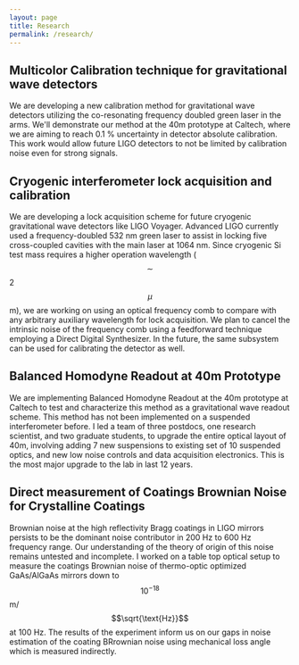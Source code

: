 ```yaml
---
layout: page
title: Research
permalink: /research/
---
```

<script
  src="https://cdn.mathjax.org/mathjax/latest/MathJax.js?config=TeX-AMS-MML_HTMLorMML"
  type="text/javascript">
</script>

## Multicolor Calibration technique for gravitational wave detectors
We are developing a new calibration method for gravitational wave detectors utilizing the co-resonating frequency doubled green laser in the arms. We'll demonstrate our method at the 40m prototype at Caltech, where we are aiming to reach 0.1 % uncertainty in detector absolute calibration. This work would allow future LIGO detectors to not be limited by calibration noise even for strong signals.


## Cryogenic interferometer lock acquisition and calibration
We are developing a lock acquisition scheme for future cryogenic gravitational wave detectors like LIGO Voyager. Advanced LIGO currently used a frequency-doubled 532 nm green laser to assist in locking five cross-coupled cavities with the main laser at 1064 nm. Since cryogenic Si test mass requires a higher operation wavelength ($$ \sim $$ 2 $$ \mu $$m), we are working on using an optical frequency comb to compare with any arbitrary auxiliary wavelength for lock acquisition. We plan to cancel the intrinsic noise of the frequency comb using a feedforward technique employing a Direct Digital Synthesizer. In the future, the same subsystem can be used for calibrating the detector as well.


## Balanced Homodyne Readout at 40m Prototype
We are implementing Balanced Homodyne Readout at the 40m prototype at Caltech to test and characterize this method as a gravitational wave readout scheme. This method has not been implemented on a suspended interferometer before. I led a team of three postdocs, one research scientist, and two graduate students, to upgrade the entire optical layout of 40m, involving adding 7 new suspensions to existing set of 10 suspended optics, and new low noise controls and data acquisition electronics. This is the most major upgrade to the lab in last 12 years.


## Direct measurement of Coatings Brownian Noise for Crystalline Coatings
Brownian noise at the high reflectivity Bragg coatings in LIGO mirrors persists to be the dominant noise contributor in 200 Hz to 600 Hz frequency range. Our understanding of the theory of origin of this noise remains untested and incomplete. I worked on a table top optical setup to measure the coatings Brownian noise of thermo-optic optimized GaAs/AlGaAs mirrors down to $$10^{-18}$$ m/$$\sqrt{\text{Hz}}$$ at 100 Hz. The results of the experiment inform us on our gaps in noise estimation of the coating BRrownian noise using mechanical loss angle which is measured indirectly.
